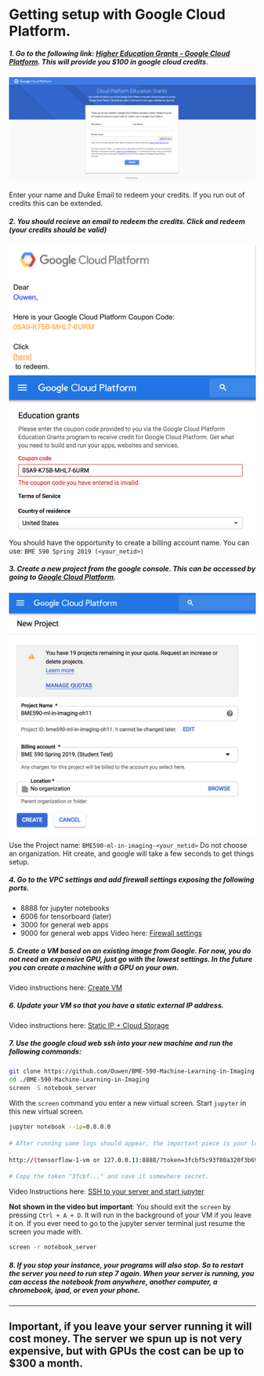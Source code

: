 # Getting setup with Google Cloud Platform.

##### 1. Go to the following link: [Higher Education Grants - Google Cloud Platform](https://urldefense.proofpoint.com/v2/url?u=https-3A__google.secure.force.com_GCPEDU-3Fcid-3DL5coc3IsY-252BAzvZwfHGS3tFSvTz4wQXc8TQs7ZOvU-252BJh3lwMo8veKfLd0VG4G2XZa&d=DwMFaQ&c=imBPVzF25OnBgGmVOlcsiEgHoG1i6YHLR0Sj_gZ4adc&r=KMCMrYJ8MLVP7SV2R0Re2oyNHKJT-kpYGmdF8cXxJSw&m=cYuFhqDBq84RXUAfnEwHy4gLa_0kXXf4-1rMbPy2LNs&s=NT37P_zTqjpEDHDZf-rcG1Uyp4iSQKMcaP69hfygUIk&e=). This will provide you \$100 in google cloud credits.
![e64b969c.png](attachments/e64b969c.png)

Enter your name and Duke Email to redeem your credits. If you run out of credits this can be extended.

##### 2. You should recieve an email to redeem the credits. Click and redeem (your credits should be valid)
![a76a984f.png](attachments/a76a984f.png)
![b7d82349.png](attachments/b7d82349.png)
You should have the opportunity to create a billing account name. You can use: `BME 590 Spring 2019 (<your_netid>)`


##### 3. Create a new project from the google console. This can be accessed by going to [Google Cloud Platform](https://console.cloud.google.com/).
![965b8f12.png](attachments/965b8f12.png)
Use the Project name:
`BME590-ml-in-imaging-<your_netid>`
Do not choose an organization. Hit create, and google will take a few seconds to get things setup.


##### 4. Go to the VPC settings and add firewall settings exposing the following ports.
 - 8888 for jupyter notebooks
 - 6006 for tensorboard (later)
 - 3000 for general web apps
 - 9000 for general web apps
Video here: [Firewall settings](https://youtu.be/Fv7TdXEud9E)

##### 5. Create a VM based on an existing image from Google. For now, you do not need an expensive GPU, just go with the lowest settings. In the future you can create a machine with a GPU on your own.
Video instructions here: [Create VM](https://youtu.be/aVlWF-21JWg)


##### 6. Update your VM so that you have a static external IP address.
Video instructions here: [Static IP + Cloud Storage](https://youtu.be/KT9DD7cqjQo)


##### 7. Use the google cloud web ssh into your new machine and run the following commands:
```bash
git clone https://github.com/Ouwen/BME-590-Machine-Learning-in-Imaging
cd ./BME-590-Machine-Learning-in-Imaging
screen -S notebook_server
```
With the `screen` command you enter a new virtual screen. Start `jupyter` in this new virtual screen.
```bash
jupyter notebook --ip=0.0.0.0

# After running some logs should appear, the important piece is your login token.

http://(tensorflow-1-vm or 127.0.0.1):8888/?token=3fcbf5c93f80a320f3b691b5d741f95b5b9756d64b86150a

# Copy the token "3fcbf..." and save it somewhere secret.
```
Video Instructions here: [SSH to your server and start jupyter](https://youtu.be/VZKZQ5wNagw)

**Not shown in the video but important**: You should exit the `screen` by pressing `Ctrl + A + D`. It will run in the background of your VM if you leave it on. If you ever need to go to the jupyter server terminal just resume the screen you made with.
```bash
screen -r notebook_server
```

##### 8. If you stop your instance, your programs will also stop. So to restart the server you need to run step 7 again. When your server is running, you can access the notebook from anywhere, another computer, a chromebook, ipad, or even your phone.

___________
## Important, if you leave your server running it will cost money. The server we spun up is not very expensive, but with GPUs the cost can be up to \$300 a month.